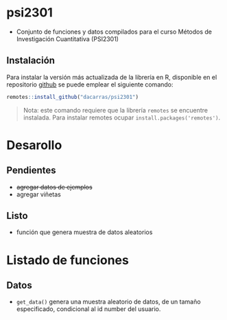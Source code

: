 
# psi2301

-   Conjunto de funciones y datos compilados para el curso Métodos de
    Investigación Cuantitativa (PSI2301)

## Instalación

Para instalar la versión más actualizada de la librería en R, disponible
en el repositorio [github](https://github.com/dacarras/psi2301) se puede
emplear el siguiente comando:

``` r
remotes::install_github("dacarras/psi2301")
```

> Nota: este comando requiere que la librería `remotes` se encuentre
> instalada. Para instalar remotes ocupar `install.packages('remotes')`.

# Desarollo

## Pendientes

-   ~~agregar datos de ejemplos~~
-   agregar viñetas

## Listo

-   función que genera muestra de datos aleatorios

# Listado de funciones

## Datos

-   `get_data()` genera una muestra aleatorio de datos, de un tamaño
    especificado, condicional al id number del usuario.
